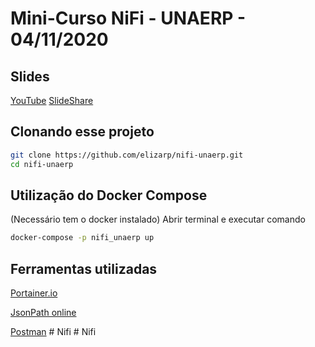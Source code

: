 # Mini-Curso NiFi - UNAERP - 04/11/2020

## Slides

[YouTube](https://youtu.be/RHnGinL2TEc)
[SlideShare](https://www.slideshare.net/elizarp3/unaerp-0411-digerindo-dados-com-apache-nifi)

## Clonando esse projeto

```bash
git clone https://github.com/elizarp/nifi-unaerp.git
cd nifi-unaerp
```

## Utilização do Docker Compose

(Necessário tem o docker instalado)
Abrir terminal e executar comando

```bash
docker-compose -p nifi_unaerp up
```

## Ferramentas utilizadas

[Portainer.io](https://portainer.io)

[JsonPath online](https://jsonpath.herokuapp.com/)

[Postman](https://www.postman.com/downloads/)
#   N i f i  
 #   N i f i  
 